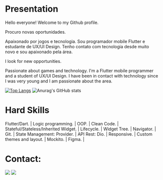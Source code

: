      
# Presentation

Hello everyone! Welcome to my Github profile.


Procuro novas oportunidades.

Apaixonado por jogos e tecnologia. Sou programador mobile Flutter e estudante de UX/UI Design. Tenho contato com tecnologia desde muito novo e sou apaixonado pela área.



I look for new opportunities.

Passionate about games and technology. I'm a Flutter mobile programmer and a student of UX/UI Design. I have been in contact with technology since I was very young and I am passionate about the area.




[![Top Langs](https://github-readme-stats.vercel.app/api/top-langs/?username=bath0ry&layout=compact)](https://github.com/anuraghazra/github-readme-stats)
![Anurag's GitHub stats](https://github-readme-stats.vercel.app/api?username=bath0ry&show_icons=true&theme=dracula)


    
          
 # Hard Skills         
          
Flutter/Dart. | Logic programming. | OOP. | Clean Code. | Stateful/Stateless/Inherited Widget. | Lifecycle. | Widget Tree. | Navigator. | Git. |
State Management: Provider. | API Rest: Dio. | Responsive. | Custom themes and layout. | Mockito. | Figma. | 


# Contact:

<div>



<a href = "mailto:gentopaulo@gmail.com"><img src="https://img.shields.io/badge/Gmail-D14836?style=for-the-badge&logo=gmail&logoColor=white" target="_blank"></a>
<a href="https://www.linkedin.com/in/paulo-gomes-a8474b228/" target="_blank"><img src="https://img.shields.io/badge/-LinkedIn-%230077B5?style=for-the-badge&logo=linkedin&logoColor=white" target="_blank"></a>   
</div>

##







